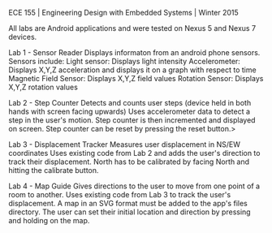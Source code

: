 ECE 155 | Engineering Design with Embedded Systems | Winter 2015

All labs are Android applications and were tested on Nexus 5 and Nexus 7 devices. 

Lab 1 - Sensor Reader
Displays informaton from an android phone sensors. 
Sensors include:
  Light sensor: Displays light intensity
  Accelerometer: Displays X,Y,Z acceleration and displays it on a graph with respect to time
  Magnetic Field Sensor: Displays X,Y,Z field values
  Rotation Sensor: Displays X,Y,Z rotation values

Lab 2 - Step Counter
Detects and counts user steps (device held in both hands with screen facing upwards) 
Uses accelerometer data to detect a step in the user's motion. Step counter is then incremented and displayed on screen. Step counter can be reset by pressing the reset button.>

Lab 3 - Displacement Tracker
Measures user displacement in NS/EW coordinates 
Uses existing code from Lab 2 and adds the user's direction to track their displacement. North has to be calibrated by facing North and hitting the calibrate button.

Lab 4 - Map Guide
Gives directions to the user to move from one point of a room to another. 
Uses existing code from Lab 3 to track the user's displacement. A map in an SVG format must be added to the app's files directory. The user can set their initial location and direction by pressing and holding on the map.
